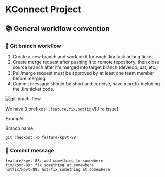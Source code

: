 # KConnect Project

## 📚 General workflow convention

### 🔖 Git branch workflow

1. Create a new branch and work on it for each Jira task or bug ticket.
2. Create merge request after pushing it to remote repository, then close source branch after it's merged into target branch (develop, uat, etc.)
3. Pull/merge request must be approved by at least one team member before merging.
4. Commit message should be short and concise, have a prefix including the Jira ticket code.

![git-brach-flow](./images/git-branch-flow.png)

We have 3 prefixes: `(feature,fix,hotfix)`/[Jira issue]

_Example:_

Branch name:

    git checkout -b feature/kpvt-88

### 🔖 Commit message

    feature/kpvt-88: add something to somewhere
    fix/kpvt-89: fix something at somewhere
    hotfix/kpvt-89: hot-fix something at somewhere
